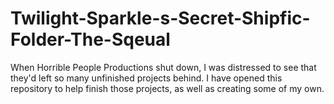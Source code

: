 # Twilight-Sparkle-s-Secret-Shipfic-Folder-The-Sqeual
When Horrible People Productions shut down, I was distressed to see that they'd left so many unfinished projects behind. I have opened this repository to help finish those projects, as well as creating some of my own.
